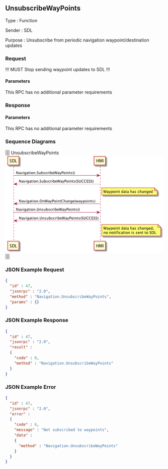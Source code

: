 ## UnsubscribeWayPoints

Type
: Function

Sender
: SDL

Purpose
: Unsubscribe from periodic navigation waypoint/destination updates

### Request

!!! MUST
Stop sending waypoint updates to SDL
!!!

#### Parameters

This RPC has no additional parameter requirements

### Response

#### Parameters

This RPC has no additional parameter requirements

### Sequence Diagrams
|||
UnsubscribeWayPoints
![UnsubscribeWayPoints](./assets/UnsubscribeWayPoints.png)
|||

### JSON Example Request

```json
{
  "id" : 47,
  "jsonrpc" : "2.0",
  "method" : "Navigation.UnsubscribeWayPoints",
  "params" : {}
}
```

### JSON Example Response

```json
{
  "id" : 47,
  "jsonrpc" : "2.0",
  "result" :
  {
    "code" : 0,
    "method" : "Navigation.UnsubscribeWayPoints"
  }
}
```

### JSON Example Error

```json
{
  "id" : 47,
  "jsonrpc" : "2.0",
  "error" :
  {
    "code" : 6,
    "message" : "Not subscribed to waypoints",
    "data" :
    {
      "method" : "Navigation.UnsubscribeWayPoints"
    }
  }
}
```
